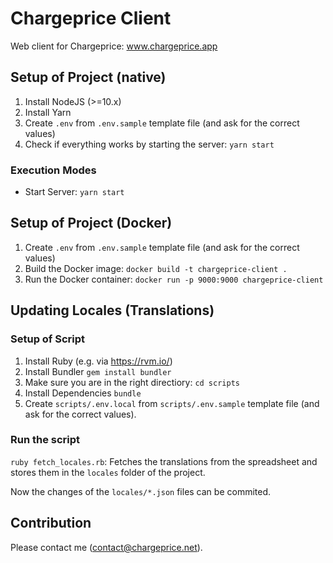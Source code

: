 # Chargeprice Client

Web client for Chargeprice: www.chargeprice.app

## Setup of Project (native)

1. Install NodeJS (>=10.x)
2. Install Yarn
3. Create `.env` from `.env.sample` template file (and ask for the correct
   values)
4. Check if everything works by starting the server: `yarn start`

### Execution Modes

* Start Server: `yarn start`


## Setup of Project (Docker)

1. Create `.env` from `.env.sample` template file (and ask for the correct
   values)
2. Build the Docker image: `docker build -t chargeprice-client .`
3. Run the Docker container: `docker run -p 9000:9000 chargeprice-client`

## Updating Locales (Translations)

### Setup of Script

1. Install Ruby (e.g. via https://rvm.io/)
2. Install Bundler `gem install bundler`
3. Make sure you are in the right directiory: `cd scripts`
4. Install Dependencies `bundle`
5. Create `scripts/.env.local` from `scripts/.env.sample` template file (and
   ask for the correct values).

### Run the script

`ruby fetch_locales.rb`: Fetches the translations from the spreadsheet and
stores them in the `locales` folder of the project.

Now the changes of the `locales/*.json` files can be commited.

## Contribution

Please contact me (contact@chargeprice.net).
